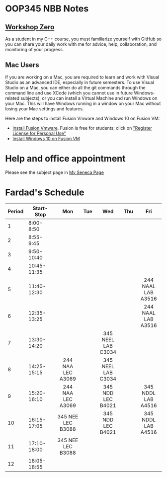 # OOP345 NBB Notes
## [Workshop Zero](WS00/readme.md)
As a student in my C++ course, you must familiarize yourself with GitHub so you can share your daily work with me for advice, help, collaboration, and monitoring of your progress.



## Mac Users
If you are working on a Mac, you are required to learn and work with Visual Studio as an advanced IDE, especially in future semesters. To use Visual Studio on a Mac, you can either do all the git commands through the command line and use XCode (which you cannot use in future Windows-related subjects), or you can install a Virtual Machine and run Windows on your Mac. This will have Windows running in a window on your Mac without losing your Mac settings and features.

Here are the steps to install Fusion Vmware and Windows 10 on Fusion VM:

- [Install Fusion Vmware](https://www.vmware.com/ca/products/fusion/fusion-evaluation.html). Fusion is free for students; click on ["Register License for Personal Use"](https://customerconnect.vmware.com/web/vmware/evalcenter?p=fusion-player-personal) 
- [Install Windows 10 on Fusion VM](https://www.groovypost.com/howto/create-custom-virtual-machine-vmware-fusion/)



# Help and office appointment
Please see the subject page in [My Seneca Page](https://my.senecapolytechnic.ca/)


# Fardad's Schedule
| Period | Start-Stop  | Mon | Tue | Wed | Thu | Fri |
|--------|-------------|:------------:|:------------:|:-------------:|:-------------:|:-------------:|
| 1      | 8:00-8:50   |                         |  |                          |  |  |
| 2      | 8:55-9:45   |                         |  |                          |  |  |
| 3      | 9:50-10:40  |                         |  |                          |  |  |
| 4      | 10:45-11:35 |                         |  |                          |  |  |
| 5      | 11:40-12:30 |                         |  |                          |  | 244 NAAL <br />LAB A3516 |
| 6      | 12:35-13:25 |                         |  |                          |  | 244 NAAL <br />LAB A3516 |
| 7      | 13:30-14:20 |                         |  | 345 NEEL <br />LAB C3034 |  |  |
| 8      | 14:25-15:15 | 244 NAA <br />LEC A3069 |  | 345 NEEL <br />LAB C3034 |  |  |
| 9      | 15:20-16:10 | 244 NAA <br />LEC A3069 |  | 345 NDD <br />LEC B4021  |  | 345 NDDL <br />LAB A4516 |
| 10     | 16:15-17:05 | 345 NEE <br />LEC B3088 |  | 345 NDD <br />LEC B4021  |  | 345 NDDL <br />LAB A4516 |
| 11     | 17:10-18:00 | 345 NEE <br />LEC B3088 |  |                          |  |  |
| 12     | 18:05-18:55 |                         |  |                          |  |  |